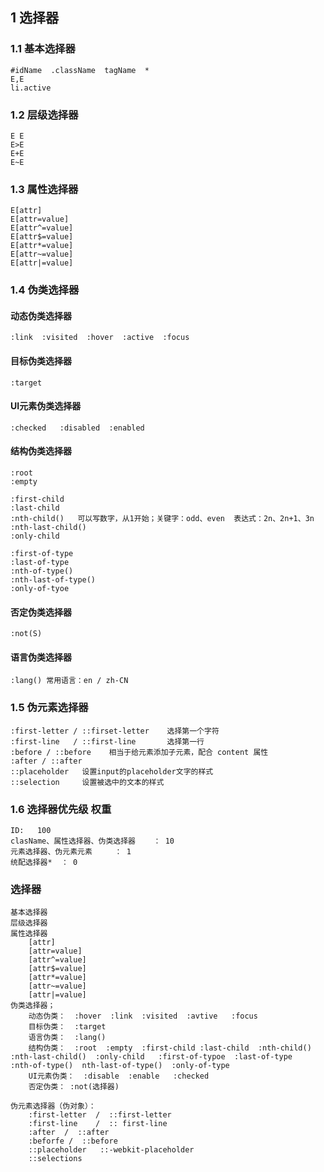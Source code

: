 ## 1 选择器

### 1.1 基本选择器

```
#idName  .className  tagName  *
E,E
li.active
```



### 1.2 层级选择器

```
E E
E>E
E+E
E~E
```



### 1.3 属性选择器

```
E[attr]
E[attr=value]
E[attr^=value]
E[attr$=value]
E[attr*=value]
E[attr~=value]
E[attr|=value]
```

### 1.4 伪类选择器

#### 动态伪类选择器

```
:link  :visited  :hover  :active  :focus
```

#### 目标伪类选择器

```
:target
```

#### UI元素伪类选择器

```
:checked   :disabled  :enabled
```

#### 结构伪类选择器

```
:root
:empty

:first-child
:last-child
:nth-child()   可以写数字，从1开始；关键字：odd、even  表达式：2n、2n+1、3n
:nth-last-child()
:only-child

:first-of-type
:last-of-type
:nth-of-type()
:nth-last-of-type()
:only-of-tyoe
```

#### 否定伪类选择器

```
:not(S)
```

#### 语言伪类选择器

```
:lang() 常用语言：en / zh-CN

```



### 1.5 伪元素选择器

```
:first-letter / ::firset-letter    选择第一个字符
:first-line   / ::first-line       选择第一行
:before / ::before	  相当于给元素添加子元素，配合 content 属性
:after / ::after
::placeholder   设置input的placeholder文字的样式
::selection     设置被选中的文本的样式

```



### 1.6 选择器优先级  权重

```
ID:   100
clasName、属性选择器、伪类选择器	： 10
元素选择器、伪元素元素		： 1
统配选择器*  ： 0

```


### 选择器

```
基本选择器
层级选择器
属性选择器
	[attr]
	[attr=value]
	[attr^=value]
	[attr$=value]
	[attr*=value]
	[attr~=value]
	[attr|=value]
伪类选择器；
	动态伪类：  :hover  :link  :visited  :avtive   :focus
	目标伪类：  :target
	语言伪类：  :lang()
	结构伪类：  :root  :empty  :first-child :last-child  :nth-child()  :nth-last-child()  :only-child   :first-of-typoe  :last-of-type   :nth-of-type()  nth-last-of-type()  :only-of-type
	UI元素伪类：  :disable  :enable   :checked
	否定伪类： :not(选择器)
   
伪元素选择器（伪对象）：
	:first-letter  /  ::first-letter
	:first-line    /  :: first-line
	:after  /  ::after
	:beforfe /  ::before
	::placeholder   ::-webkit-placeholder
	::selections
```


